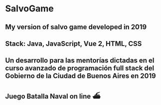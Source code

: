 # SalvoGame
## My version of salvo game developed in 2019
## Stack: Java, JavaScript, Vue 2, HTML, CSS
## Un desarrollo para las mentorías dictadas en el curso avanzado de programación full stack del Gobierno de la Ciudad de Buenos Aires en 2019
## Juego Batalla Naval on line ⛴️
